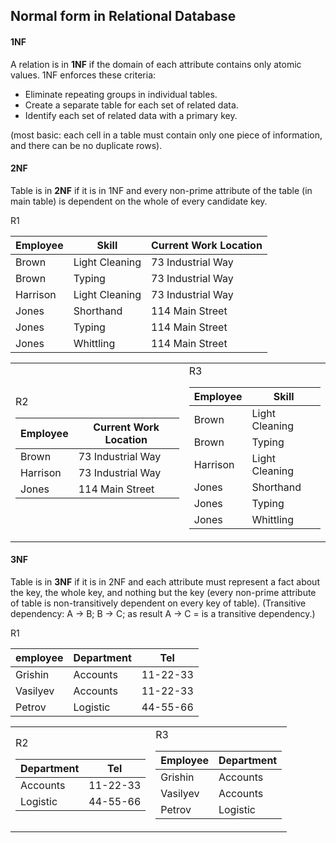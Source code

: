 Normal form in Relational Database
-

#### 1NF

A relation is in **1NF** if the domain of each attribute contains only atomic values.
1NF enforces these criteria:
* Eliminate repeating groups in individual tables.
* Create a separate table for each set of related data.
* Identify each set of related data with a primary key.

(most basic: each cell in a table must contain only one piece of information,
and there can be no duplicate rows).

#### 2NF

Table is in **2NF** if it is in 1NF
and every non-prime attribute of the table (in main table) is dependent on the whole of every candidate key.

R1

| Employee  | Skill          | Current Work Location         |
|-----------|----------------|-------------------------------|
| Brown     | Light Cleaning | 73 Industrial Way             |
| Brown     | Typing         | 73 Industrial Way             |
| Harrison  | Light Cleaning | 73 Industrial Way             |
| Jones     | Shorthand      | 114 Main Street               |
| Jones     | Typing         | 114 Main Street               |
| Jones     | Whittling      | 114 Main Street               |

<table>
<tr>
<td>
    R2
    <table>
        <thead>
            <th>Employee</th>
            <th>Current Work Location</th>
        </thead>
        <tr>
            <td>Brown</td>
            <td>73 Industrial Way</td>
        </tr>
        <tr>
            <td>Harrison</td>
            <td>73 Industrial Way</td>
        </tr>
        <tr>
            <td>Jones</td>
            <td>114 Main Street</td>
        </tr>
    </table>
</td>
<td>
    R3
    <table>
        <thead>
            <th>Employee</th>
            <th>Skill</th>
        </thead>
        <tr>
            <td>Brown</td>
            <td>Light Cleaning</td>
        </tr>
        <tr>
            <td>Brown</td>
            <td>Typing</td>
        </tr>
        <tr>
            <td>Harrison</td>
            <td>Light Cleaning</td>
        </tr>
        <tr>
            <td>Jones</td>
            <td>Shorthand</td>
        </tr>
        <tr>
            <td>Jones</td>
            <td>Typing</td>
        </tr>
        <tr>
            <td>Jones</td>
            <td>Whittling</td>
        </tr>
    </table>
</td>
</tr>
</table>

#### 3NF

Table is in **3NF** if it is in 2NF
and each attribute must represent a fact about the key, the whole key, and nothing but the key
(every non-prime attribute of table is non-transitively dependent on every key of table).
(Transitive dependency: A → B; B → C; as result A → C = is a transitive dependency.)

R1

| employee | Department | Tel      |
|----------|------------|----------|
| Grishin  | Accounts   | 11-22-33 |
| Vasilyev | Accounts   | 11-22-33 |
| Petrov   | Logistic   | 44-55-66 |

<table>
<tr>
<td>
    R2
    <table>
        <thead>
          <tr>
              <th>Department</th>
              <th>Tel</th>
          </tr>
        </thead>
        <tr>
            <td>Accounts</td>
            <td>11-22-33</td>
        </tr>
        <tr>
            <td>Logistic</td>
            <td>44-55-66</td>
        </tr>
    </table>
</td>
<td>
    R3
    <table>
        <thead>
            <tr>
                <th>Employee</th>
                <th>Department</th>
            </tr>
        </thead>
        <tr>
            <td>Grishin</td>
            <td>Accounts</td>
        </tr>
        <tr>
            <td>Vasilyev</td>
            <td>Accounts</td>
        </tr>
        <tr>
            <td>Petrov</td>
            <td>Logistic</td>
        </tr>
    </table>
</td>
</tr>
</table>
